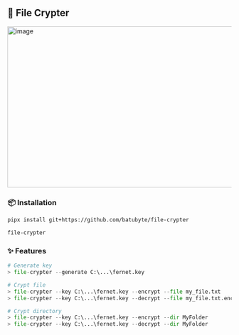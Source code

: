 ## 🔐 File Crypter
<img width="872" height="363" alt="image" src="https://github.com/user-attachments/assets/6766bf65-5b16-4ced-a916-2fa4d282506d" />

### 📦 Installation
```bash
pipx install git+https://github.com/batubyte/file-crypter
```
```bash
file-crypter
```

### ✨ Features
```py
# Generate key
> file-crypter --generate C:\...\fernet.key

# Crypt file
> file-crypter --key C:\...\fernet.key --encrypt --file my_file.txt
> file-crypter --key C:\...\fernet.key --decrypt --file my_file.txt.encrypted

# Crypt directory
> file-crypter --key C:\...\fernet.key --encrypt --dir MyFolder
> file-crypter --key C:\...\fernet.key --decrypt --dir MyFolder
```
